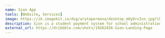 ```yaml
---
name: Sion App
tools: [Website, Services]
image: https://ik.imagekit.io/dsg/arytapermana/desktop_mUyDrvIxn.jpg?ik-sdk-version=javascript-1.4.3&updatedAt=1661909260511
description: Sion is a student payment system for school administration and student users, Sion give payment system more easy, fast, and secure.
external_url: https://dribbble.com/shots/19262456-Sion-Landing-Page
---
```

